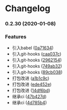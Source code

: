 # Changelog

### 0.2.30 (2020-01-08)


### Features

* 引入babel ([0a71634](https://github.com/cg669/paat-ui/commit/0a71634c4b2366756a77476a85c85326f2c360e9))
* 引入git-hooks ([caa037c](https://github.com/cg669/paat-ui/commit/caa037ce49c9fc9bc01c2ecbc36dbac0f8ea4bbf))
* 引入git-hooks ([2962154](https://github.com/cg669/paat-ui/commit/29621541e692e513d12aaad5e0b6e5ecefbe0cc1))
* 引入git-hooks ([749ab32](https://github.com/cg669/paat-ui/commit/749ab32caa5ef11eeaa52035bfef0fedc23ade5a))
* 引入git-hooks ([89cb038](https://github.com/cg669/paat-ui/commit/89cb0381e0fe06f4401ec0706a14f1c06da99280))
* 打包改进 ([a1b1c9c](https://github.com/cg669/paat-ui/commit/a1b1c9c60948ed224fcf3bb3228595b876376005))
* 打包改进 ([ede452e](https://github.com/cg669/paat-ui/commit/ede452e21880079c897a001c77b3f4e998ae2ee0))
* 打包改进 ([14df6bd](https://github.com/cg669/paat-ui/commit/14df6bd51c753eceedfdb022fc29a768ecf625b0))
* 继承ci ([47b427d](https://github.com/cg669/paat-ui/commit/47b427d533afb67b1659ca09855abc4ad428067e))
* 继承ci ([4d785b4](https://github.com/cg669/paat-ui/commit/4d785b44838b299ea6d790af3d1145983d4d1f6a))

